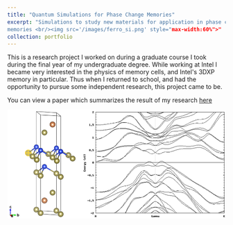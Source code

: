 ```yaml
---
title: "Quantum Simulations for Phase Change Memories"
excerpt: "Simulations to study new materials for application in phase change
memories <br/><img src='/images/ferro_si.png' style="max-width:60%">"
collection: portfolio
---
```



This is a research project I worked on during a graduate course I took during the final year of my undergraduate degree. While working at Intel I became very interested in the physics of memory cells, and Intel's 3DXP memory in particular. Thus when I returned to school, and had the opportunity to pursue some independent research, this project came to be.

You can view a paper which summarizes the result of my research [here](files/dft_pcm_research.pdf)

![Ferro Si](images/ferro_si.png)
